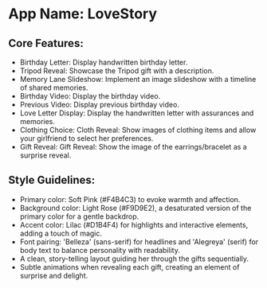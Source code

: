 # **App Name**: LoveStory

## Core Features:

- Birthday Letter: Display handwritten birthday letter.
- Tripod Reveal: Showcase the Tripod gift with a description.
- Memory Lane Slideshow: Implement an image slideshow with a timeline of shared memories.
- Birthday Video: Display the birthday video.
- Previous Video: Display previous birthday video.
- Love Letter Display: Display the handwritten letter with assurances and memories.
- Clothing Choice: Cloth Reveal: Show images of clothing items and allow your girlfriend to select her preferences.
- Gift Reveal: Gift Reveal: Show the image of the earrings/bracelet as a surprise reveal.

## Style Guidelines:

- Primary color: Soft Pink (#F4B4C3) to evoke warmth and affection.
- Background color: Light Rose (#F9D9E2), a desaturated version of the primary color for a gentle backdrop.
- Accent color: Lilac (#D1B4F4) for highlights and interactive elements, adding a touch of magic.
- Font pairing: 'Belleza' (sans-serif) for headlines and 'Alegreya' (serif) for body text to balance personality with readability.
- A clean, story-telling layout guiding her through the gifts sequentially.
- Subtle animations when revealing each gift, creating an element of surprise and delight.